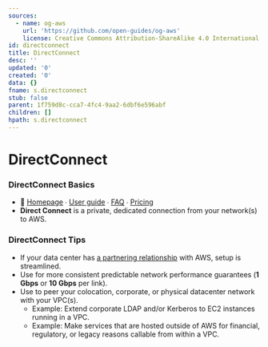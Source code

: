 ```yaml
---
sources:
  - name: og-aws
    url: 'https://github.com/open-guides/og-aws'
    license: Creative Commons Attribution-ShareAlike 4.0 International License
id: directconnect
title: DirectConnect
desc: ''
updated: '0'
created: '0'
data: {}
fname: s.directconnect
stub: false
parent: 1f759d8c-cca7-4fc4-9aa2-6dbf6e596abf
children: []
hpath: s.directconnect
---
```

# DirectConnect

### DirectConnect Basics

- 📒 [Homepage](https://aws.amazon.com/directconnect/) ∙ [User guide](http://docs.aws.amazon.com/directconnect/latest/UserGuide/) ∙ [FAQ](https://aws.amazon.com/directconnect/faqs/) ∙ [Pricing](https://aws.amazon.com/directconnect/pricing/)
- **Direct Connect** is a private, dedicated connection from your network(s) to AWS.

### DirectConnect Tips

- If your data center has [a partnering relationship](https://aws.amazon.com/directconnect/partners/) with AWS, setup is streamlined.
- Use for more consistent predictable network performance guarantees (**1 Gbps** or **10 Gbps** per link).
- Use to peer your colocation, corporate, or physical datacenter network with your VPC(s).
  - Example: Extend corporate LDAP and/or Kerberos to EC2 instances running in a VPC.
  - Example: Make services that are hosted outside of AWS for financial, regulatory, or legacy reasons callable from within a VPC.
